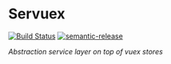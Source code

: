 # Servuex

[![Build Status](https://api.travis-ci.org/forforeach/servuex.svg?branch=master)](https://travis-ci.org/forforeach/servuex)
[![semantic-release](https://img.shields.io/badge/%20%20%F0%9F%93%A6%F0%9F%9A%80-semantic--release-e10079.svg)](https://github.com/semantic-release/semantic-release)

*Abstraction service layer on top of vuex stores*

